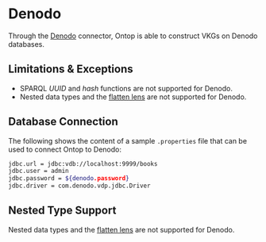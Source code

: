 # Denodo

Through the [Denodo](https://www.denodo.com/en) connector, Ontop is able to construct VKGs on Denodo databases.

## Limitations & Exceptions

- SPARQL _UUID_ and _hash_ functions are not supported for Denodo.
- Nested data types and the [flatten lens](/guide/advanced/lenses#flattenlens) are not supported for Denodo.

## Database Connection

The following shows the content of a sample `.properties` file that can be used to connect Ontop to Denodo:

```bash
jdbc.url = jdbc:vdb://localhost:9999/books
jdbc.user = admin
jdbc.password = ${denodo.password}
jdbc.driver = com.denodo.vdp.jdbc.Driver
```

## Nested Type Support

Nested data types and the [flatten lens](/guide/advanced/lenses#flattenlens) are not supported for Denodo.